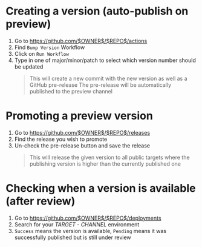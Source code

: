 # Creating a version (auto-publish on preview)

1. Go to https://github.com/$OWNER$/$REPO$/actions
2. Find `Bump Version` Workflow
3. Click on `Run Workflow`
4. Type in one of major/minor/patch to select which version number should be updated
    > This will create a new commit with the new version as well as a GitHub pre-release
    > The pre-release will be automatically published to the preview channel

# Promoting a preview version

1. Go to https://github.com/$OWNER$/$REPO$/releases
2. Find the release you wish to promote
3. Un-check the pre-release button and save the release
    > This will release the given version to all public targets where the publishing version is higher than the currently published one

# Checking when a version is available (after review)

1. Go to https://github.com/$OWNER$/$REPO$/deployments
2. Search for your $TARGET$ - $CHANNEL$ environment
3. `Success` means the version is available, `Pending` means it was successfully published but is still under review
